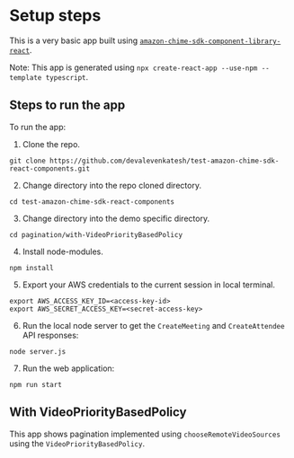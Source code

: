 # Setup steps

This is a very basic app built using [`amazon-chime-sdk-component-library-react`](https://github.com/aws/amazon-chime-sdk-component-library-react).

Note: This app is generated using `npx create-react-app --use-npm --template typescript`.

## Steps to run the app
To run the app:
1. Clone the repo.
```
git clone https://github.com/devalevenkatesh/test-amazon-chime-sdk-react-components.git
```

2. Change directory into the repo cloned directory.
```
cd test-amazon-chime-sdk-react-components
```

3. Change directory into the demo specific directory.
```
cd pagination/with-VideoPriorityBasedPolicy
```

4. Install node-modules.
```
npm install
```

5. Export your AWS credentials to the current session in local terminal.
```
export AWS_ACCESS_KEY_ID=<access-key-id>
export AWS_SECRET_ACCESS_KEY=<secret-access-key>
```

6. Run the local node server to get the `CreateMeeting` and `CreateAttendee` API responses:
```
node server.js
```

7. Run the web application:
```
npm run start
```

## With VideoPriorityBasedPolicy

This app shows pagination implemented using `chooseRemoteVideoSources` using the `VideoPriorityBasedPolicy`.